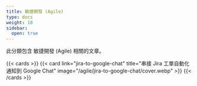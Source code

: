 ```yaml
---
title: 敏捷開發 (Agile)
type: docs
weight: 18
sidebar:
  open: true
---
```


此分類包含 敏捷開發 (Agile) 相關的文章。

<!--more-->

{{< cards >}}
{{< card link="jira-to-google-chat" title="串接 Jira 工單自動化通知到 Google Chat" image="/agile/jira-to-google-chat/cover.webp" >}}
{{< /cards >}}
